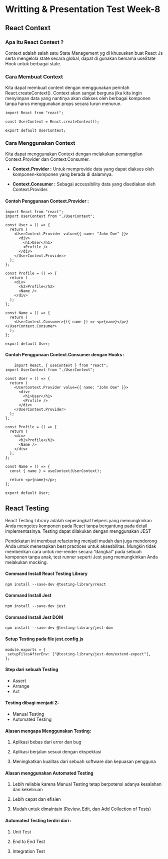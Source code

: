 # **Writting & Presentation Test Week-8**

## **React Context**

### **Apa itu React Context ?**
Context adalah salah satu State Management yg di khususkan buat React Js serta mengelola state secara global, dapat di gunakan bersama useState Hook untuk berbagai state.

### **Cara Membuat Context**

Kita dapat membuat content dengan menggunakan perintah React.createContext(). Context akan sangat berguna jika kita ingin menyimpan data yang nantinya akan diakses oleh berbagai komponen tanpa harus menggunakan props secara turun menurun.

 ```
import React from "react";

const UserContext = React.createContext();

export default UserContext;
 ```

### **Cara Menggunakan Context**
Kita dapat menggunakan Context dengan melakukan pemanggilan Context.Provider dan Context.Consumer. 

- **Context.Provider :** Untuk memprovide data yang dapat diakses oleh komponen-komponen yang berada di dalamnya.

 - **Context.Consumer :** Sebagai accessibility data yang disediakan oleh Context.Provider.

#### **Contoh Penggunaan Context.Provider :**
```
import React from "react";
import UserContext from "./UserContext";

const User = () => {
  return (
    <UserContext.Provider value={{ name: "John Doe" }}>
      <div>
        <h1>User</h1>
        <Profile />
      </div>
    </UserContext.Provider>
  );
};

const Profile = () => {
  return (
    <div>
      <h2>Profile</h2>
      <Name />
    </div>
  );
};

const Name = () => {
  return (
    <UserContext.Consumer>{({ name }) => <p>{name}</p>}</UserContext.Consumer>
  );
};

export default User;
```
#### **Contoh Penggunaan Context.Consumer dengan Hooks :**

```
    import React, { useContext } from "react";
import UserContext from "./UserContext";

const User = () => {
  return (
    <UserContext.Provider value={{ name: "John Doe" }}>
      <div>
        <h1>User</h1>
        <Profile />
      </div>
    </UserContext.Provider>
  );
};

const Profile = () => {
  return (
    <div>
      <h2>Profile</h2>
      <Name />
    </div>
  );
};

const Name = () => {
  const { name } = useContext(UserContext);

  return <p>{name}</p>;
};

export default User;
```

## **React Testing**

React Testing Library adalah seperangkat helpers yang memungkinkan Anda mengetes komponen pada React tanpa bergantung pada detail implementasinya.
Testing dapat dilakukan dengan menggunakan JEST

Pendekatan ini membuat refactoring menjadi mudah dan juga mendorong Anda untuk menerapkan best practices untuk aksesbilitas. Mungkin tidak memberikan cara untuk me-render secara “dangkal” pada sebuah komponen tanpa anak, test runner seperti Jest yang memungkinkan Anda melakukan mocking.

#### **Command Install React Testing Library**

```
npm install --save-dev @testing-library/react
```

#### **Command Install Jest**

```
npm install --save-dev jest
```

#### **Command Install Jest DOM**

```
npm install --save-dev @testing-library/jest-dom
```
 
 #### **Setup Testing pada file jest.config.js**
 ```
module.exports = {
  setupFilesAfterEnv: ["@testing-library/jest-dom/extend-expect"],
};
 ```

#### **Step dari sebuah Testing**

- Assert
- Arrange
- Act

#### **Testing dibagi menjadi 2:**

- Manual Testing
- Automated Testing

#### **Alasan mengapa Menggunakan Testing:**

1. Aplikasi bebas dari error dan bug

2. Aplikasi berjalan sesuai dengan ekspektasi

3. Meningkatkan kualitas dari sebuah software dan kepuasan pengguna

#### **Alasan menggunakan Automated Testing**

1. Lebih reliable karena Manual Testing tetap berpotensi adanya kesalahan dan kekeliruan

2. Lebih cepat dan efisien

3. Mudah untuk dimaintain (Review, Edit, dan Add Collection of Tests)

#### **Automated Testing terdiri dari :**

1. Unit Test

2. End to End Test

3. Integration Test